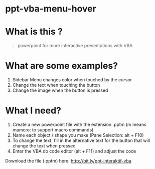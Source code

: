 ﻿# ppt-vba-menu-hover
# What is this ?
> powerpoint for more interactive presentations with VBA

# What are some examples?
1. Sidebar Menu changes color when touched by the cursor
2. Change the text when touching the button
3. Change the image when the button is pressed

# What I need?
1. Create a new powerpoint file with the extension .pptm (m means mamcro: to support macro commands)
2. Name each object / shape you make (Pane Selection: alt + F10)
3. To change the text, fill in the alternative text for the button that will change the text when pressed
4. Enter the VBA do code editor (alt + F11) and adjust the code

Download the file (.pptm) ​​here: http://bit.ly/ppt-interaktif-vba
